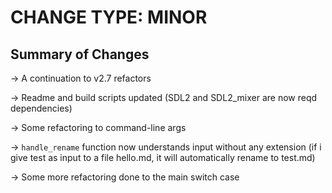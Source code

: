 # CHANGE TYPE: MINOR

## Summary of Changes

-> A continuation to v2.7 refactors

-> Readme and build scripts updated (SDL2 and SDL2_mixer are now reqd dependencies)

-> Some refactoring to command-line args

-> `handle_rename` function now understands input without any extension (if i give test as input to a file hello.md, it will automatically rename to test.md)

-> Some more refactoring done to the main switch case 
